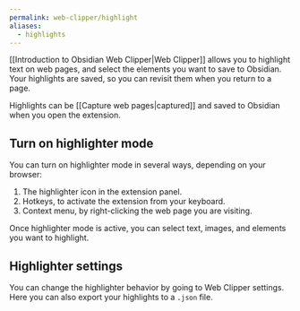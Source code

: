 ```yaml
---
permalink: web-clipper/highlight
aliases:
  - highlights
---
```

[[Introduction to Obsidian Web Clipper|Web Clipper]] allows you to highlight text on web pages, and select the elements you want to save to Obsidian. Your highlights are saved, so you can revisit them when you return to a page.

Highlights can be [[Capture web pages|captured]] and saved to Obsidian when you open the extension.

## Turn on highlighter mode

You can turn on highlighter mode in several ways, depending on your browser:

1. The highlighter icon in the extension panel.
2. Hotkeys, to activate the extension from your keyboard.
3. Context menu, by right-clicking the web page you are visiting.

Once highlighter mode is active, you can select text, images, and elements you want to highlight.

## Highlighter settings

You can change the highlighter behavior by going to Web Clipper settings. Here you can also export your highlights to a `.json` file.